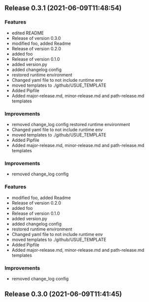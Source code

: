 
## Release 0.3.1 (2021-06-09T11:48:54)
### Features
* edited README
* Release of version 0.3.0
* modified foo, added Readme
* Release of version 0.2.0
* added foo
* Release of version 0.1.0
* added version.py
* added changelog config
* restored runtime environment
* Changed yaml file to not include runtime env
* moved templates to ./github/USUE_TEMPLATE
* Added Pipfile
* Added major-release.md, minor-release.md and path-release.md templates
### Improvements
* removed change_log config
restored runtime environment
* Changed yaml file to not include runtime env
* moved templates to ./github/USUE_TEMPLATE
* Added Pipfile
* Added major-release.md, minor-release.md and path-release.md templates
### Improvements
* removed change_log config
### Features
* modified foo, added Readme
* Release of version 0.2.0
* added foo
* Release of version 0.1.0
* added version.py
* added changelog config
* restored runtime environment
* Changed yaml file to not include runtime env
* moved templates to ./github/USUE_TEMPLATE
* Added Pipfile
* Added major-release.md, minor-release.md and path-release.md templates
### Improvements
* removed change_log config
## Release 0.3.0 (2021-06-09T11:41:45)

